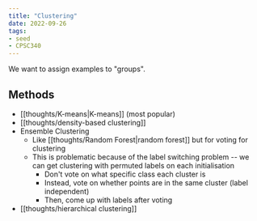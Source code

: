```yaml
---
title: "Clustering"
date: 2022-09-26
tags:
- seed
- CPSC340
---
```


We want to assign examples to "groups".

## Methods
- [[thoughts/K-means|K-means]] (most popular)
- [[thoughts/density-based clustering]]
- Ensemble Clustering
	- Like [[thoughts/Random Forest|random forest]] but for voting for clustering
	- This is problematic because of the label switching problem -- we can get clustering with permuted labels on each initialisation
		- Don't vote on what specific class each cluster is
		- Instead, vote on whether points are in the same cluster (label independent)
		- Then, come up with labels after voting
- [[thoughts/hierarchical clustering]]